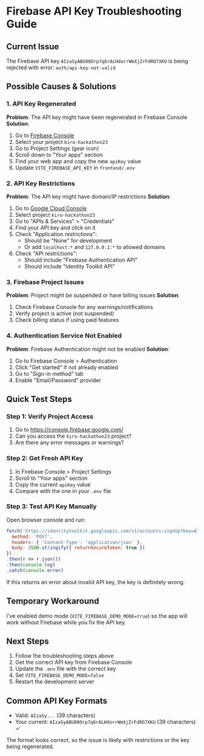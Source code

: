 # Firebase API Key Troubleshooting Guide

## Current Issue
The Firebase API key `AIzaSyABU80Orp7q6rALHdorrWmXjZrFdRO7XKU` is being rejected with error: `auth/api-key-not-valid`

## Possible Causes & Solutions

### 1. API Key Regenerated
**Problem**: The API key might have been regenerated in Firebase Console
**Solution**: 
1. Go to [Firebase Console](https://console.firebase.google.com/)
2. Select your project `kiro-hackathon23`
3. Go to Project Settings (gear icon)
4. Scroll down to "Your apps" section
5. Find your web app and copy the new `apiKey` value
6. Update `VITE_FIREBASE_API_KEY` in `frontend/.env`

### 2. API Key Restrictions
**Problem**: The API key might have domain/IP restrictions
**Solution**:
1. Go to [Google Cloud Console](https://console.cloud.google.com/)
2. Select project `kiro-hackathon23`
3. Go to "APIs & Services" > "Credentials"
4. Find your API key and click on it
5. Check "Application restrictions":
   - Should be "None" for development
   - Or add `localhost:*` and `127.0.0.1:*` to allowed domains
6. Check "API restrictions":
   - Should include "Firebase Authentication API"
   - Should include "Identity Toolkit API"

### 3. Firebase Project Issues
**Problem**: Project might be suspended or have billing issues
**Solution**:
1. Check Firebase Console for any warnings/notifications
2. Verify project is active (not suspended)
3. Check billing status if using paid features

### 4. Authentication Service Not Enabled
**Problem**: Firebase Authentication might not be enabled
**Solution**:
1. Go to Firebase Console > Authentication
2. Click "Get started" if not already enabled
3. Go to "Sign-in method" tab
4. Enable "Email/Password" provider

## Quick Test Steps

### Step 1: Verify Project Access
1. Go to https://console.firebase.google.com/
2. Can you access the `kiro-hackathon23` project?
3. Are there any error messages or warnings?

### Step 2: Get Fresh API Key
1. In Firebase Console > Project Settings
2. Scroll to "Your apps" section
3. Copy the current `apiKey` value
4. Compare with the one in your `.env` file

### Step 3: Test API Key Manually
Open browser console and run:
```javascript
fetch('https://identitytoolkit.googleapis.com/v1/accounts:signUp?key=AIzaSyABU80Orp7q6rALHdorrWmXjZrFdRO7XKU', {
  method: 'POST',
  headers: { 'Content-Type': 'application/json' },
  body: JSON.stringify({ returnSecureToken: true })
})
.then(r => r.json())
.then(console.log)
.catch(console.error)
```

If this returns an error about invalid API key, the key is definitely wrong.

## Temporary Workaround
I've enabled demo mode (`VITE_FIREBASE_DEMO_MODE=true`) so the app will work without Firebase while you fix the API key.

## Next Steps
1. Follow the troubleshooting steps above
2. Get the correct API key from Firebase Console
3. Update the `.env` file with the correct key
4. Set `VITE_FIREBASE_DEMO_MODE=false`
5. Restart the development server

## Common API Key Formats
- Valid: `AIzaSy...` (39 characters)
- Your current: `AIzaSyABU80Orp7q6rALHdorrWmXjZrFdRO7XKU` (39 characters) ✓

The format looks correct, so the issue is likely with restrictions or the key being regenerated.